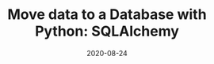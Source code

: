 ---
title: "Move data to a Database with Python: SQLAlchemy"
date: "2020-08-24"
tags:
    - Python
---